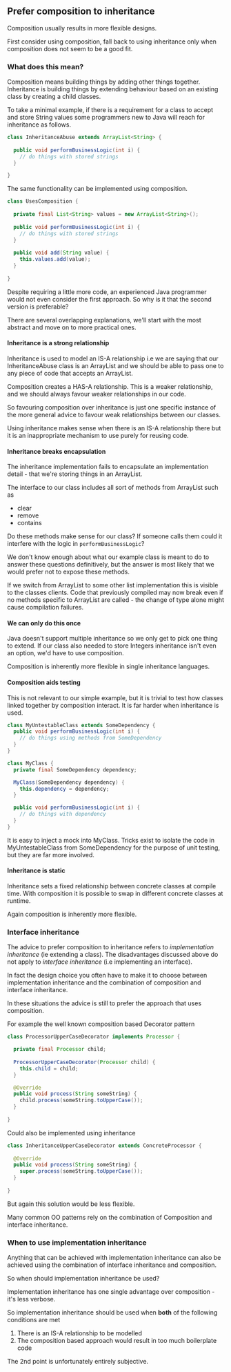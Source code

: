 ## Prefer composition to inheritance

Composition usually results in more flexible designs. 

First consider using composition, fall back to using inheritance only when composition does not seem to be a good fit.

### What does this mean?

Composition means building things by adding other things together. Inheritance is building things by extending behaviour based on an existing class by creating a child classes.

To take a minimal example, if there is a requirement for a class to accept and store String values some programmers new to Java will reach for inheritance as follows.

```java
class InheritanceAbuse extends ArrayList<String> {
  
  public void performBusinessLogic(int i) {
    // do things with stored strings
  }

}
```

The same functionality can be implemented using composition.

```java
class UsesComposition {
  
  private final List<String> values = new ArrayList<String>();
  
  public void performBusinessLogic(int i) {
    // do things with stored strings
  }
  
  public void add(String value) {
    this.values.add(value);
  }
  
}
```

Despite requiring a little more code, an experienced Java programmer would not even consider the first approach. So why is it that the second version is preferable? 

There are several overlapping explanations, we'll start with the most abstract and move on to more practical ones.

#### Inheritance is a strong relationship

Inheritance is used to model an IS-A relationship i.e we are saying that our InheritanceAbuse class is an ArrayList and we should be able to pass one to any piece of code that accepts an ArrayList.

Composition creates a HAS-A relationship. This is a weaker relationship, and we should always favour weaker relationships in our code.

So favouring composition over inheritance is just one specific instance of the more general advice to favour weak relationships between our classes.

Using inheritance makes sense when there is an IS-A relationship there but it is an inappropriate mechanism to use purely for reusing code.

#### Inheritance breaks encapsulation

The inheritance implementation fails to encapsulate an implementation detail - that we're storing things in an ArrayList.

The interface to our class includes all sort of methods from ArrayList such as 

* clear
* remove
* contains

Do these methods make sense for our class? If someone calls them could it interfere with the logic in `performBusinessLogic`? 

We don't know enough about what our example class is meant to do to answer these questions definitively, but the answer is most likely that we would prefer not to expose these methods. 

If we switch from ArrayList to some other list implementation this is visible to the classes clients. Code that previously compiled may now break even if no methods specific to ArrayList are called - the change of type alone might cause compilation failures.

#### We can only do this once

Java doesn't support multiple inheritance so we only get to pick one thing to extend. If our class also needed to store Integers inheritance isn't even an option, we'd have to use composition.

Composition is inherently more flexible in single inheritance languages. 

#### Composition aids testing

This is not relevant to our simple example, but it is trivial to test how classes linked together by composition interact. It is far harder when inheritance is used.

```java
class MyUntestableClass extends SomeDependency {
  public void performBusinessLogic(int i) {
    // do things using methods from SomeDependency 
  }
}
```

```java
class MyClass {
  private final SomeDependency dependency;

  MyClass(SomeDependency dependency) {
    this.dependency = dependency;
  }

  public void performBusinessLogic(int i) {
    // do things with dependency 
  }
}
```
It is easy to inject a mock into MyClass. Tricks exist to isolate the code in MyUntestableClass from SomeDependency for the purpose of unit testing, but they are far more involved.

#### Inheritance is static

Inheritance sets a fixed relationship between concrete classes at compile time. With composition it is possible to swap in different concrete classes at runtime. 

Again composition is inherently more flexible.

### Interface inheritance

The advice to prefer composition to inheritance refers to *implementation inheritance* (ie extending a class). The disadvantages discussed  above do not apply to *interface inheritance* (i.e implementing an interface).

In fact the design choice you often have to make it to choose between implementation inheritance and the combination of composition and interface inheritance.

In these situations the advice is still to prefer the approach that uses composition.

For example the well known composition based Decorator pattern

```java
class ProcessorUpperCaseDecorator implements Processor {

  private final Processor child;
  
  ProcessorUpperCaseDecorator(Processor child) {
    this.child = child;
  }

  @Override
  public void process(String someString) {
    child.process(someString.toUpperCase());
  }
  
}
```

Could also be implemented using inheritance

```java
class InheritanceUpperCaseDecorator extends ConcreteProcessor {
  
  @Override
  public void process(String someString) {
    super.process(someString.toUpperCase());
  }
  
}
```

But again this solution would be less flexible.

Many common OO patterns rely on the combination of Composition and interface inheritance.

### When to use implementation inheritance

Anything that can be achieved with implementation inheritance can also be achieved using the combination of interface inheritance and composition.

So when should implementation inheritance be used?

Implementation inheritance has one single advantage over composition - it's less verbose.

So implementation inheritance should be used when **both** of the following conditions are met

1. There is an IS-A relationship to be modelled
2. The composition based approach would result in too much boilerplate code

The 2nd point is unfortunately entirely subjective.


